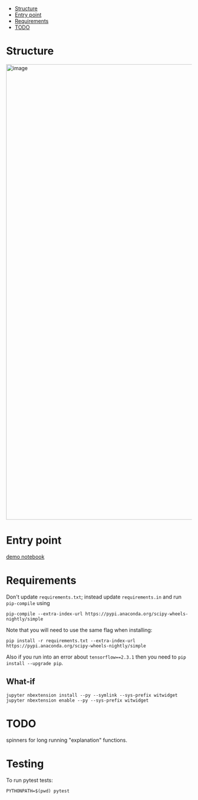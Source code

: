 - [Structure](#structure)
- [Entry point](#entry-point)
- [Requirements](#requirements)
- [TODO](#todo)

# Structure

<img width="1237" alt="image" src="https://user-images.githubusercontent.com/5657668/97810686-63ec2280-1c3b-11eb-8624-fef46da8e568.png">

# Entry point

[demo notebook](demo.ipynb)

# Requirements

Don't update `requirements.txt`; instead update `requirements.in` and run `pip-compile` using

```
pip-compile --extra-index-url https://pypi.anaconda.org/scipy-wheels-nightly/simple
```

Note that you will need to use the same flag when installing:

```
pip install -r requirements.txt --extra-index-url https://pypi.anaconda.org/scipy-wheels-nightly/simple
```

Also if you run into an error about `tensorflow==2.3.1` then you need to `pip install --upgrade pip`.

## What-if

```
jupyter nbextension install --py --symlink --sys-prefix witwidget
jupyter nbextension enable --py --sys-prefix witwidget
```

# TODO

spinners for long running "explanation" functions.


# Testing

To run pytest tests:

```
PYTHONPATH=$(pwd) pytest
```
